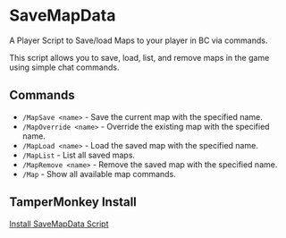 # SaveMapData
A Player Script to Save/load Maps to your player in BC via commands.

This script allows you to save, load, list, and remove maps in the game using simple chat commands.

## Commands

- `/MapSave <name>` - Save the current map with the specified name.
- `/MapOverride <name>` - Override the existing map with the specified name.
- `/MapLoad <name>` - Load the saved map with the specified name.
- `/MapList` - List all saved maps.
- `/MapRemove <name>` - Remove the saved map with the specified name.
- `/Map` - Show all available map commands.

## TamperMonkey Install

[Install SaveMapData Script](https://github.com/Kitty-Palace/SaveMapData/raw/refs/heads/main/SaveMap.user.js)

